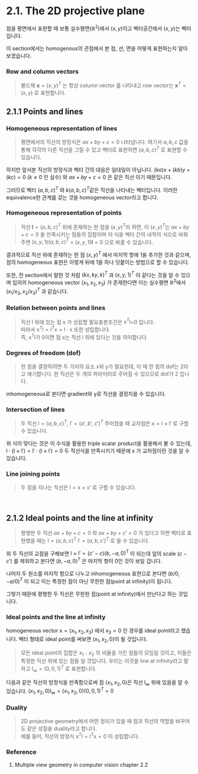 # **2.1. The 2D projective plane**

점을 평면에서 표현할 때 보통 실수평면($\mathbb{R}^2$)에서 ($x,y$)이고 벡터공간에서 ($x,y$)는 벡터입니다. 

이 section에서는 homogenous의 관점에서 본 점, 선, 면을 어떻게 표현하는지 알아보겠습니다.

### **Row and column vectors**
>볼드체 $\mathbf{x} = (x,y)^T$ 는 항상 column vector 를 나타내고 row vector는 $\mathbf{x}^T=(x,y)$ 로 표현합니다.

## **2.1.1 Points and lines**

### **Homogeneous representation of lines**

>평면에서의 직선의 방정식은 $ax+by+c=0$ 나타냅니다. 여기서 $a,b,c$ 값을 통해 각각의 다른 직선을 그릴 수 있고 벡터로 표현하면 $(a,b,c)^T$ 로 표현할 수 있습니다.

하지만 앞서본 직선의 방정식과 벡터 간의 대응은 일대일이 아닙니다. $(ka)x+(kb)y+(kc)=0$ ($k\neq0$ 인 실수) 와 $ax+by+c=0$ 은 같은 직선 이기 때문입니다.

그러므로 벡터 $(a,b,c)^T$ 와 $k(a,b,c)^T$같은 직선을 나타내는 벡터입니다. 이러한 equivalence한 관계를 갖는 것을 homogeneous vector라고 합니다.

### **Homogeneous representation of points**

>직선 $\mathbf{l}=(a,b,c)^T$ 위에 존재하는 한 점을 $(x,y)^T$라 하면, 이 $(x,y)^T$는 $ax+by+c=0$ 을 만족시키는 점들의 집합이며 이 식을 벡터 간의 내적의 식으로 바꿔주면 $(x,y,1)(a,b,c)^T$ = $(x,y,1)\mathbf{l}= 0$ 으로 바꿀 수 있습니다.<br>

결과적으로 직선 위에 존재하는 한 점 $(x,y)^T$ 에서 마지막 항에 1을 추가한 것과 같으며, 점의 homogeneous 표현은 이렇게 뒤에 1을 하나 덧붙이는 방법으로 할 수 있습니다.

또한, 전 section에서 말한 것 처럼 $(kx,ky,k)^T$ 과  $(x,y,1)^T$ 이 같다는 것을 알 수 있으며 임의의 homogeneous vector $(x_1,x_2,x_3)$ 가 존재한다면 이는 실수평면 $\mathbb{R}^2$에서 $(x_1/x_3,x_2/x_3)^T$ 과 같습니다.


### **Relation between points and lines**
> 직선 $\text{l}$ 위에 있는 점 $\text{x}$ 가 성립할 필요충분조건은 $\text{x}^T\text{l}$=0 입니다. <br>
따라서 $\text{x}^T\text{l} = \text{l}^T\text{x} = \text{l}\cdot\text{x}$ 또한 성립합니다. <br>
즉, $\text{x}^T\text{l}$가 0이면 점 $\text{x}$는 직선 $\text{l}$ 위에 있다는 것을 의미합니다.<br>


### **Degrees of freedom (dof)**
>한 점을 결정하려면 두 가지의 요소 x와 y가 필요한데, 이 때 한 점의 dof는 2라고 얘기합니다. 한 직선은 두 개의 파라미터로 주어질 수 있으므로 dof가 2 입니다.

inhomogeneous로 본다면 gradient와 y로 직선을 결정지을 수 있습니다.

### **Intersection of lines**

>두 직선 $\text{l}=(a,b,c)^T$, $\text{l}'=(a',b',c')^T$ 주어졌을 때 교차점은 $\text{x}=\text{l} \ \times \ \text{l}'$ 로 구할 수 있습니다. 

위 식이 맞다는 것은 이 수식을 활용한 triple scalar product을 활용해서 볼 수 있는데, 
$\text{l}\cdot(\text{l} \ \times \ \text{l}')=\text{l}'\cdot(\text{l} \ \times \ \text{l}')=0$ 두 직선식을 만족시키기 때문에 $\text{x}$ 가 교차점이란 것을 알 수 있습니다.

### **Line joining points**
> 두 점을 지나는 직선은 $\text{l}=\text{x} \ \times \ \text{x}'$ 로 구할 수 있습니다. 

<br>

## **2.1.2 Ideal points and the line at infinity**

>평행한 두 직선 $ax+by+c=0$ 와 $ax+by+c'=0$ 가 있다고 하면 벡터로 표현했을 때는 $\text{l}=(a,b,c)^T$ $\text{l}'=(a,b,c')^T$ 로 쓸 수 있습니다.

위 두 직선의 교점을 구해보면 $\text{l}\ \times \ \text{l}' = (c'-c)(b,-a,0)^T$ 이 되는데 앞의 scale $(c-c')$ 를 제외하고 본다면 $(b,-a,0)^T$ 은 마지막 항이 0인 것이 보일 겁니다.

나머지 두 원소를 마지막 항으로 나누고 inhomogeneous 표현으로 본다면 $(b/0,-a/0)^T$ 이 되고 이는 특정한 점이 아닌 무한한 점(point at infinity)이 됩니다.

그렇기 때문에 평행한 두 직선은 무한한 점(point at infinity)에서 만난다고 하는 것입니다.

### **Ideal points and the line at infinity**

homogeneous vector $\text{x}=(x_1,x_2,x_3)$ 에서 $x_3=0$ 인 경우를 ideal point라고 했습니다. 벡터 형태로 ideal point를 써보면 $(x_1,x_2,0)$이 될 것입니다. 

>모든 ideal point의 집합은 $x_1:x_2$ 의 비율을 가진 점들의 모임일 것이고, 이들은 특정한 직선 위에 있는 점들 일 것입니다. 우리는 이것을 line at infinity라고 말하고 $\text{l}_∞ = (0,0,1)^T$ 로 표현합니다.

다음과 같은 직선의 방정식을 만족함으로써 점 $(x_1,x_2,0)$은 직선 $\text{l}_∞$ 위에 있음을 알 수 있습니다.
$(x_1,x_2,0)\text{l}_\infty=(x_1,x_2,0)(0,0,1)^T=0$

### **Duality**
>2D projective geometry에서 어떤 정리가 있을 때 점과 직선의 역할을 바꾸어도 같은 성질을 duality라고 합니다.<br>
예를 들어, 직선의 방정식 $\text{x}^T\text{l} = \text{l}^T\text{x} = 0$ 이 성립합니다.



### **Reference**
1. Multiple view geometry in computer vision chapter 2.2
